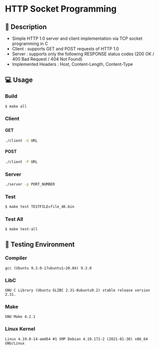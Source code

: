 # HTTP Socket Programming
## :scroll: Description
- Simple HTTP 1.0 server and client implementation via TCP socket programming in C
- Client : supports GET and POST requests of HTTP 1.0
- Server : supports only the following RESPONSE status codes (200 OK / 400 Bad Request / 404 Not Found)
- Implemented Headers : Host, Content-Length, Content-Type

## :computer: Usage
### Build
```bash
$ make all
```

### Client
#### GET
```bash
./client -G URL
```

#### POST
```bash
./client -P URL
```

### Server
```bash
./server -p PORT_NUMBER
```

### Test
```bash
$ make test TESTFILE=file_4K.bin
```

### Test All
```bash
$ make test-all
```

## :cactus: Testing Environment
### Compiler
```
gcc (Ubuntu 9.3.0-17ubuntu1~20.04) 9.3.0
```

### LibC
```
GNU C Library (Ubuntu GLIBC 2.31-0ubuntu9.2) stable release version 2.31.
```

### Make
```
GNU Make 4.2.1
```

### Linux Kernel
```
Linux 4.19.0-14-amd64 #1 SMP Debian 4.19.171-2 (2021-01-30) x86_64 GNU/Linux
```
